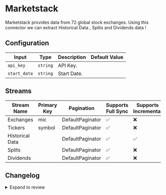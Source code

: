 # Marketstack
Marketstack provides data from 72 global stock exchanges.
Using this connector we can extract Historical Data , Splits and Dividends data !

## Configuration

| Input | Type | Description | Default Value |
|-------|------|-------------|---------------|
| `api_key` | `string` | API Key.  |  |
| `start_date` | `string` | Start Date.  |  |

## Streams
| Stream Name | Primary Key | Pagination | Supports Full Sync | Supports Incremental |
|-------------|-------------|------------|---------------------|----------------------|
| Exchanges | mic | DefaultPaginator | ✅ |  ❌  |
| Tickers | symbol | DefaultPaginator | ✅ |  ❌  |
| Historical Data |  | DefaultPaginator | ✅ |  ✅  |
| Splits |  | DefaultPaginator | ✅ |  ❌  |
| Dividends |  | DefaultPaginator | ✅ |  ❌  |

## Changelog

<details>
  <summary>Expand to review</summary>

| Version          | Date              | Pull Request | Subject        |
|------------------|-------------------|--------------|----------------|
| 0.0.24 | 2025-06-14 | [61099](https://github.com/airbytehq/airbyte/pull/61099) | Update dependencies |
| 0.0.23 | 2025-05-24 | [60618](https://github.com/airbytehq/airbyte/pull/60618) | Update dependencies |
| 0.0.22 | 2025-05-10 | [59897](https://github.com/airbytehq/airbyte/pull/59897) | Update dependencies |
| 0.0.21 | 2025-05-03 | [59257](https://github.com/airbytehq/airbyte/pull/59257) | Update dependencies |
| 0.0.20 | 2025-04-26 | [58825](https://github.com/airbytehq/airbyte/pull/58825) | Update dependencies |
| 0.0.19 | 2025-04-19 | [58163](https://github.com/airbytehq/airbyte/pull/58163) | Update dependencies |
| 0.0.18 | 2025-04-12 | [57715](https://github.com/airbytehq/airbyte/pull/57715) | Update dependencies |
| 0.0.17 | 2025-04-05 | [57087](https://github.com/airbytehq/airbyte/pull/57087) | Update dependencies |
| 0.0.16 | 2025-03-29 | [56660](https://github.com/airbytehq/airbyte/pull/56660) | Update dependencies |
| 0.0.15 | 2025-03-22 | [56062](https://github.com/airbytehq/airbyte/pull/56062) | Update dependencies |
| 0.0.14 | 2025-03-08 | [55473](https://github.com/airbytehq/airbyte/pull/55473) | Update dependencies |
| 0.0.13 | 2025-03-01 | [54829](https://github.com/airbytehq/airbyte/pull/54829) | Update dependencies |
| 0.0.12 | 2025-02-22 | [54307](https://github.com/airbytehq/airbyte/pull/54307) | Update dependencies |
| 0.0.11 | 2025-02-15 | [53842](https://github.com/airbytehq/airbyte/pull/53842) | Update dependencies |
| 0.0.10 | 2025-02-08 | [53262](https://github.com/airbytehq/airbyte/pull/53262) | Update dependencies |
| 0.0.9 | 2025-02-01 | [52761](https://github.com/airbytehq/airbyte/pull/52761) | Update dependencies |
| 0.0.8 | 2025-01-25 | [52279](https://github.com/airbytehq/airbyte/pull/52279) | Update dependencies |
| 0.0.7 | 2025-01-18 | [51781](https://github.com/airbytehq/airbyte/pull/51781) | Update dependencies |
| 0.0.6 | 2025-01-11 | [51177](https://github.com/airbytehq/airbyte/pull/51177) | Update dependencies |
| 0.0.5 | 2024-12-28 | [50620](https://github.com/airbytehq/airbyte/pull/50620) | Update dependencies |
| 0.0.4 | 2024-12-21 | [50084](https://github.com/airbytehq/airbyte/pull/50084) | Update dependencies |
| 0.0.3 | 2024-12-14 | [49626](https://github.com/airbytehq/airbyte/pull/49626) | Update dependencies |
| 0.0.2 | 2024-12-12 | [48963](https://github.com/airbytehq/airbyte/pull/48963) | Update dependencies |
| 0.0.1 | 2024-11-07 | | Initial release by [@ombhardwajj](https://github.com/ombhardwajj) via Connector Builder |

</details>

